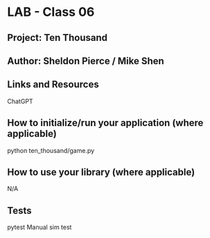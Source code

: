 # LAB - Class 06

## Project: Ten Thousand

## Author: Sheldon Pierce / Mike Shen

## Links and Resources
ChatGPT

## How to initialize/run your application (where applicable)
python ten_thousand/game.py

## How to use your library (where applicable)
N/A

## Tests
pytest
Manual sim test
